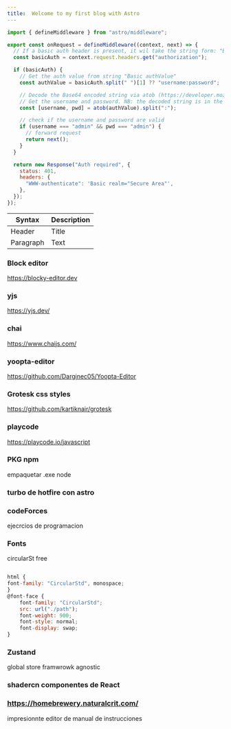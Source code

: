 ```yaml
---
title:  Welcome to my first blog with Astro
---
```





```js
import { defineMiddleware } from "astro/middleware";

export const onRequest = defineMiddleware((context, next) => {
  // If a basic auth header is present, it wil take the string form: "Basic authValue"
  const basicAuth = context.request.headers.get("authorization");

  if (basicAuth) {
    // Get the auth value from string "Basic authValue"
    const authValue = basicAuth.split(" ")[1] ?? "username:password";

    // Decode the Base64 encoded string via atob (https://developer.mozilla.org/en-US/docs/Web/API/atob)
    // Get the username and password. NB: the decoded string is in the form "username:password"
    const [username, pwd] = atob(authValue).split(":");

    // check if the username and password are valid
    if (username === "admin" && pwd === "admin") {
      // forward request
      return next();
    }
  }

  return new Response("Auth required", {
    status: 401,
    headers: {
      "WWW-authenticate": 'Basic realm="Secure Area"',
    },
  });
});
```
| Syntax      | Description |
| ----------- | ----------- |
| Header      | Title       |
| Paragraph   | Text        |


### Block editor
https://blocky-editor.dev

### yjs
https://yjs.dev/

### chai
https://www.chaijs.com/


### yoopta-editor
https://github.com/Darginec05/Yoopta-Editor


### Grotesk css styles
https://github.com/kartiknair/grotesk

### playcode
https://playcode.io/javascript


### PKG npm
empaquetar .exe node


### turbo de hotfire con astro

### codeForces
 ejecrcios de programacion


### Fonts
circularSt free
```js

html {
font-family: "CircularStd", monospace;
}
@font-face {
	font-family: "CircularStd";
	src: url("./path");
	font-weight: 900;
	font-style: normal;
	font-display: swap;
}
```

### Zustand
global store framwrowk agnostic


### shadercn componentes de React


### https://homebrewery.naturalcrit.com/
impresionnte editor de manual de instrucciones